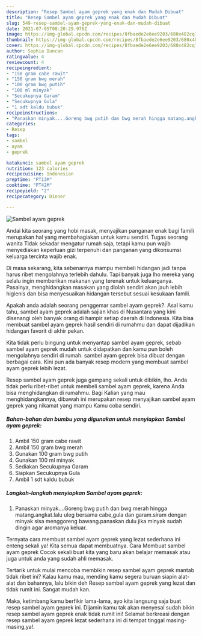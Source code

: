 ```yaml
---
description: "Resep Sambel ayam geprek yang enak dan Mudah Dibuat"
title: "Resep Sambel ayam geprek yang enak dan Mudah Dibuat"
slug: 549-resep-sambel-ayam-geprek-yang-enak-dan-mudah-dibuat
date: 2021-07-05T08:20:29.976Z
image: https://img-global.cpcdn.com/recipes/8fbaede2e6ee9203/680x482cq70/sambel-ayam-geprek-foto-resep-utama.jpg
thumbnail: https://img-global.cpcdn.com/recipes/8fbaede2e6ee9203/680x482cq70/sambel-ayam-geprek-foto-resep-utama.jpg
cover: https://img-global.cpcdn.com/recipes/8fbaede2e6ee9203/680x482cq70/sambel-ayam-geprek-foto-resep-utama.jpg
author: Sophia Duncan
ratingvalue: 4
reviewcount: 4
recipeingredient:
- "150 gram cabe rawit"
- "150 gram bwg merah"
- "100 gram bwg putih"
- "100 ml minyak"
- "Secukupnya Garam"
- "Secukupnya Gula"
- "1 sdt kaldu bubuk"
recipeinstructions:
- "Panaskan minyak....Goreng bwg putih dan bwg merah hingga matang.angkat.lalu uleg bersama cabe,gula dan garam.siram dengan minyak sisa menggoreng bawang.panaskan dulu jika minyak sudah dingin agar aromanya keluar."
categories:
- Resep
tags:
- sambel
- ayam
- geprek

katakunci: sambel ayam geprek 
nutrition: 123 calories
recipecuisine: Indonesian
preptime: "PT13M"
cooktime: "PT42M"
recipeyield: "2"
recipecategory: Dinner

---
```



![Sambel ayam geprek](https://img-global.cpcdn.com/recipes/8fbaede2e6ee9203/680x482cq70/sambel-ayam-geprek-foto-resep-utama.jpg)

Andai kita seorang yang hobi masak, menyajikan panganan enak bagi famili merupakan hal yang membahagiakan untuk kamu sendiri. Tugas seorang  wanita Tidak sekadar mengatur rumah saja, tetapi kamu pun wajib menyediakan keperluan gizi terpenuhi dan panganan yang dikonsumsi keluarga tercinta wajib enak.

Di masa  sekarang, kita sebenarnya mampu membeli hidangan jadi tanpa harus ribet mengolahnya terlebih dahulu. Tapi banyak juga lho mereka yang selalu ingin memberikan makanan yang terenak untuk keluarganya. Pasalnya, menghidangkan masakan yang diolah sendiri akan jauh lebih higienis dan bisa menyesuaikan hidangan tersebut sesuai kesukaan famili. 



Apakah anda adalah seorang penggemar sambel ayam geprek?. Asal kamu tahu, sambel ayam geprek adalah sajian khas di Nusantara yang kini disenangi oleh banyak orang di hampir setiap daerah di Indonesia. Kita bisa membuat sambel ayam geprek hasil sendiri di rumahmu dan dapat dijadikan hidangan favorit di akhir pekan.

Kita tidak perlu bingung untuk menyantap sambel ayam geprek, sebab sambel ayam geprek mudah untuk didapatkan dan kamu pun boleh mengolahnya sendiri di rumah. sambel ayam geprek bisa dibuat dengan berbagai cara. Kini pun ada banyak resep modern yang membuat sambel ayam geprek lebih lezat.

Resep sambel ayam geprek juga gampang sekali untuk dibikin, lho. Anda tidak perlu ribet-ribet untuk membeli sambel ayam geprek, karena Anda bisa menghidangkan di rumahmu. Bagi Kalian yang mau menghidangkannya, dibawah ini merupakan resep menyajikan sambel ayam geprek yang nikamat yang mampu Kamu coba sendiri.

<!--inarticleads1-->

##### Bahan-bahan dan bumbu yang digunakan untuk menyiapkan Sambel ayam geprek:

1. Ambil 150 gram cabe rawit
1. Ambil 150 gram bwg merah
1. Gunakan 100 gram bwg putih
1. Gunakan 100 ml minyak
1. Sediakan Secukupnya Garam
1. Siapkan Secukupnya Gula
1. Ambil 1 sdt kaldu bubuk




<!--inarticleads2-->

##### Langkah-langkah menyiapkan Sambel ayam geprek:

1. Panaskan minyak....Goreng bwg putih dan bwg merah hingga matang.angkat.lalu uleg bersama cabe,gula dan garam.siram dengan minyak sisa menggoreng bawang.panaskan dulu jika minyak sudah dingin agar aromanya keluar.




Ternyata cara membuat sambel ayam geprek yang lezat sederhana ini enteng sekali ya! Kita semua dapat membuatnya. Cara Membuat sambel ayam geprek Cocok sekali buat kita yang baru akan belajar memasak atau juga untuk anda yang sudah ahli memasak.

Tertarik untuk mulai mencoba membikin resep sambel ayam geprek mantab tidak ribet ini? Kalau kamu mau, mending kamu segera buruan siapin alat-alat dan bahannya, lalu bikin deh Resep sambel ayam geprek yang lezat dan tidak rumit ini. Sangat mudah kan. 

Maka, ketimbang kamu berfikir lama-lama, ayo kita langsung saja buat resep sambel ayam geprek ini. Dijamin kamu tak akan menyesal sudah bikin resep sambel ayam geprek enak tidak rumit ini! Selamat berkreasi dengan resep sambel ayam geprek lezat sederhana ini di tempat tinggal masing-masing,ya!.


